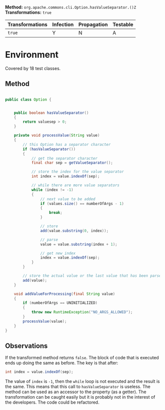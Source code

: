 **Method:** `org.apache.commons.cli.Option.hasValueSeparator.()Z`
**Transformations:** `true`

| Transformations | Infection | Propagation | Testable |
|-----------------|-----------|-------------|----------|
| `true`          | Y         | N           | A        |

# Environment

Covered by 18 test classes.

## Method

```Java

public class Option {


    public boolean hasValueSeparator()
    {
        return valuesep > 0;
    }

    private void processValue(String value)
    {
        // this Option has a separator character
        if (hasValueSeparator())
        {
            // get the separator character
            final char sep = getValueSeparator();

            // store the index for the value separator
            int index = value.indexOf(sep);

            // while there are more value separators
            while (index != -1)
            {
                // next value to be added 
                if (values.size() == numberOfArgs - 1)
                {
                    break;
                }

                // store
                add(value.substring(0, index));

                // parse
                value = value.substring(index + 1);

                // get new index
                index = value.indexOf(sep);
            }
        }

        // store the actual value or the last value that has been parsed
        add(value);
    }

    void addValueForProcessing(final String value)
    {
        if (numberOfArgs == UNINITIALIZED)
        {
            throw new RuntimeException("NO_ARGS_ALLOWED");
        }
        processValue(value);
    }
}
```

## Observations
If the transformed method returns `false`. The block of code that is executed
ends up doing the same as before. The key is that after:

```Java
int index = value.indexOf(sep);
```

The value of `index` is `-1`, then the `while` loop is not executed and the result
is the same. This means that this call to `hasValueSeparator` is useless.
The method can be used as an accessor to the property (as a getter).
The transformation can be caught easily but it is probably not in the interest 
of the developers. The code could be refactored.
